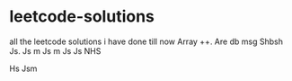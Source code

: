 # leetcode-solutions
all the leetcode solutions i have done till now
Array ++.
Are db msg 
Shbsh 
Js. 
Js m
Js m
Js 
Js NHS

Hs
Jsm
